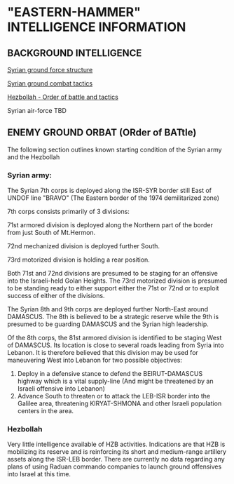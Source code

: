 # "EASTERN-HAMMER" INTELLIGENCE INFORMATION

## BACKGROUND INTELLIGENCE

[Syrian ground force structure](https://cloud.132virtualwing.org/s/s76MQkpKEy4pKFn)

[Syrian ground combat tactics](https://cloud.132virtualwing.org/s/nMrojaiiqQBafN3)

[Hezbollah - Order of battle and tactics](https://cloud.132virtualwing.org/s/NBWAa2mB4ByHwce)

Syrian air-force TBD

## ENEMY GROUND ORBAT (ORder of BATtle)
The following section outlines known starting condition of the Syrian army and the Hezbollah 

### Syrian army:

The Syrian 7th corps is deployed along the ISR-SYR border still East of UNDOF line "BRAVO" (The Eastern border of the 1974 demilitarized zone)

7th corps consists primarily of 3 divisions:

71st armored division is deployed along the Northern part of the border from just South of Mt.Hermon.

72nd mechanized division is deployed further South.

73rd motorized division is holding a rear position.

Both 71st and 72nd divisions are presumed to be staging for an offensive into the Israeli-held Golan Heights. The 73rd motorized division is presumed to be standing ready to either support either the 71st or 72nd or to exploit success of either of the divisions.

The Syrian 8th and 9th corps are deployed further North-East around DAMASCUS. The 8th is believed to be a strategic reserve while the 9th is presumed to be guarding DAMASCUS and the Syrian high leadership.

Of the 8th corps, the 81st armored division is identified to be staging West of DAMASCUS. Its location is close to several roads leading from Syria into Lebanon. It is therefore believed that this division may be used for maneuvering West into Lebanon for two possible objectives:

1)  Deploy in a defensive stance to defend the BEIRUT-DAMASCUS highway which is a vital supply-line (And might be threatened by an Israeli offensive into Lebanon)
2)  Advance South to threaten or to attack the LEB-ISR border into the Galilee area, threatening KIRYAT-SHMONA and other Israeli population centers in the area.


### Hezbollah
Very little intelligence available of HZB activities. Indications are that HZB is mobilizing its reserve and is reinforcing its short and medium-range artillery assets along the ISR-LEB border. There are currently no data regarding any plans of using Raduan commando companies to launch ground offensives into Israel at this time.
